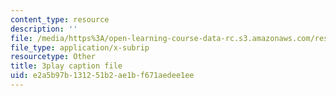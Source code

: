 ```yaml
---
content_type: resource
description: ''
file: /media/https%3A/open-learning-course-data-rc.s3.amazonaws.com/res-6-012-introduction-to-probability-spring-2018/e2a5b97b131251b2ae1bf671aedee1ee_yvHu34mEXzk.vtt
file_type: application/x-subrip
resourcetype: Other
title: 3play caption file
uid: e2a5b97b-1312-51b2-ae1b-f671aedee1ee
---
```

